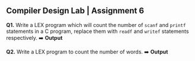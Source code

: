 ## Compiler Design Lab | Assignment 6

**Q1.** Write a LEX program which will count the number of `scanf` and `printf` statements in a C program, replace them with `readf` and `writef` statements respectively.
➡️ **Output**

**Q2.** Write a LEX program to count the number of words.
➡️ **Output**

